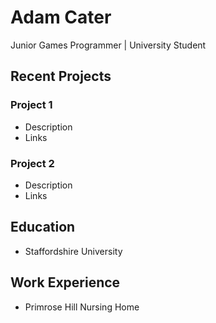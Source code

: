 >
# Adam Cater
Junior Games Programmer | University Student


## Recent Projects


### Project 1
- Description
- Links


### Project 2
- Description
- Links

## Education
- Staffordshire University

## Work Experience
- Primrose Hill Nursing Home
